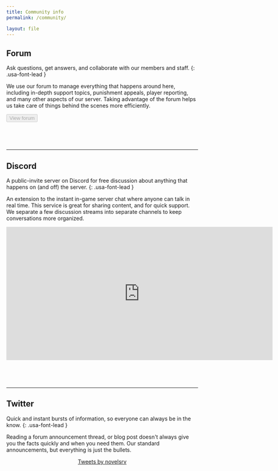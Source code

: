 ```yaml
---
title: Community info
permalink: /community/

layout: file
---
```


## Forum
Ask questions, get answers, and collaborate with our members and staff.
{: .usa-font-lead }

We use our forum to manage everything that happens around here, including in-depth support topics, punishment appeals, player reporting, and many other aspects of our server. Taking advantage of the forum helps us take care of things behind the scenes more efficiently.

<!-- <a class="usa-button usa-button" href=""https://forum.novelmc.net">Join forum</a> -->
<button class="usa-button" disabled>View forum</button>

<hr style="margin-top: 4.5rem;">

## Discord
A public-invite server on Discord for free discussion about anything that happens on (and off) the server.
{: .usa-font-lead }

An extension to the instant in-game server chat where anyone can talk in real time. This service is great for sharing content, and for quick support. We separate a few discussion streams into separate channels to keep conversations more organized.

<center><iframe src="https://discordapp.com/widget?id=524048977969152044&theme=dark" width="700" height="350" allowtransparency="true" frameborder="0"></iframe></center>

<hr style="margin-top: 4.5rem;">

## Twitter
Quick and instant bursts of information, so everyone can always be in the know.
{: .usa-font-lead }

Reading a forum announcement thread, or blog post doesn't always give you the facts quickly and when you need them. Our standard announcements, but everything is just the bullets.  

<center><a class="twitter-timeline" data-width="700" data-height="350" data-theme="light" href="https://twitter.com/novelsrv?ref_src=twsrc%5Etfw">Tweets by novelsrv</a> <script async src="https://platform.twitter.com/widgets.js" charset="utf-8"></script></center>
